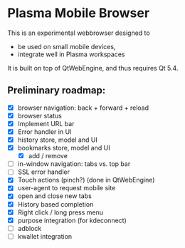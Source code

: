 # Plasma Mobile Browser

This is an experimental webbrowser designed to 

- be used on small mobile devices,
- integrate well in Plasma workspaces

It is built on top of QtWebEngine, and thus requires Qt 5.4.

## Preliminary roadmap:
- [x] browser navigation: back + forward + reload
- [x] browser status
- [x] Implement URL bar
- [x] Error handler in UI
- [x] history store, model and UI
- [x] bookmarks store, model and UI
  - [x] add / remove
- [ ] in-window navigation: tabs vs. top bar
- [ ] SSL error handler
- [x] Touch actions (pinch?) (done in QtWebEngine)
- [x] user-agent to request mobile site
- [x] open and close new tabs
- [x] History based completion
- [x] Right click / long press menu
- [x] purpose integration (for kdeconnect)
- [ ] adblock
- [ ] kwallet integration
